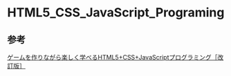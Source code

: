 # HTML5_CSS_JavaScript_Programing

## 参考

[ゲームを作りながら楽しく学べるHTML5+CSS+JavaScriptプログラミング［改訂版］](https://nextpublishing.jp/book/8499.html)